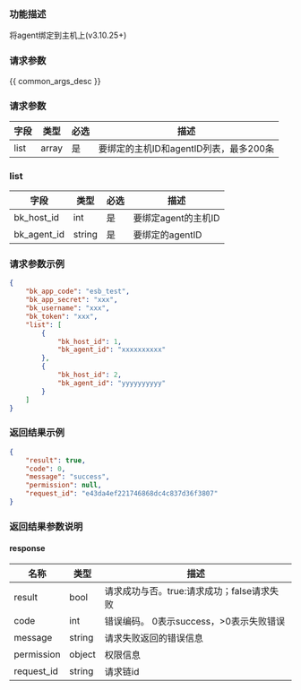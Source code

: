 ### 功能描述

将agent绑定到主机上(v3.10.25+)

### 请求参数

{{ common_args_desc }}

### 请求参数

| 字段                |  类型              | 必选   |  描述                                   |
|---------------------|--------------------|--------|-----------------------------------------|
| list                  | array                | 是     | 要绑定的主机ID和agentID列表，最多200条    |

### list

| 字段                |  类型              | 必选   |  描述                                   |
|---------------------|--------------------|--------|-----------------------------------------|
| bk_host_id                  | int                | 是     | 要绑定agent的主机ID    |
| bk_agent_id                  | string                | 是     | 要绑定的agentID    |

### 请求参数示例

```json
{
    "bk_app_code": "esb_test",
    "bk_app_secret": "xxx",
    "bk_username": "xxx",
    "bk_token": "xxx",
    "list": [
        {
            "bk_host_id": 1,
            "bk_agent_id": "xxxxxxxxxx"
        },
        {
            "bk_host_id": 2,
            "bk_agent_id": "yyyyyyyyyy"
        }
    ]
}
```

### 返回结果示例

```json
{
    "result": true,
    "code": 0,
    "message": "success",
    "permission": null,
    "request_id": "e43da4ef221746868dc4c837d36f3807"
}
```

### 返回结果参数说明

#### response

| 名称  | 类型  | 描述 |
|---|---|---|
| result | bool | 请求成功与否。true:请求成功；false请求失败 |
| code | int | 错误编码。 0表示success，>0表示失败错误 |
| message | string | 请求失败返回的错误信息 |
| permission    | object | 权限信息    |
| request_id    | string | 请求链id    |